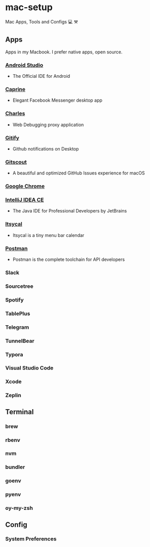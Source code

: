# mac-setup
Mac Apps, Tools and Configs 💻 ⚒

## Apps

Apps in my Macbook. I prefer native apps, open source.

### [Android Studio](https://developer.android.com/studio/index.html)

- The Official IDE for Android

### [Caprine](https://sindresorhus.com/caprine/)

- Elegant Facebook Messenger desktop app

### [Charles](https://www.charlesproxy.com/)

- Web Debugging proxy application

### [Gitify](https://www.gitify.io/)

- Github notifications on Desktop

### [Gitscout](https://gitscout.com/)

- A beautiful and optimized GitHub Issues experience for macOS

### [Google Chrome]()

### [IntelliJ IDEA CE](https://www.jetbrains.com/idea/)

- The Java IDE for Professional Developers by JetBrains

### [Itsycal](https://www.mowglii.com/itsycal/)

- Itsycal is a tiny menu bar calendar

### [Postman](https://www.getpostman.com/)

- Postman is the complete toolchain for API developers

### Slack

### Sourcetree

### Spotify

### TablePlus

### Telegram

### TunnelBear

### Typora

### Visual Studio Code

### Xcode

### Zeplin

## Terminal

### brew

### rbenv

### nvm

### bundler

### goenv

### pyenv

### oy-my-zsh

## Config

### System Preferences